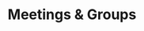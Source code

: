 ---
layout: meetings
metaTitle: Sexaholics Anonymous Meetings in Utah
title: Meetings & Groups
meetings:
  - label: Vernal Wednesday
    city: Vernal
    day: Wednesday
    time_start: 7pm
    time_end: 8pm
    address: 679 W Main Street
    notes: Ledgestone Hotel - Located in the Homestead Meeting Room
    contact_position: Secretary
    contact_name: TJ
    contact_phone:
    contact_email: SAvernalut@gmail.com
    contact2_position: GSR
    contact2_name:
    contact2_phone:
    contact2_email:
    contact2_instructions:
    location: Uintah
    name: Wednesday Night Book Study
    contact_instructions: ""
    link_url: ""
    link_text: ""
  - label: Bountiful Thursday Night
    city: "Bountiful "
    day: "Thursday "
    time_start: 8:30pm
    time_end: 9:30pm
    address: 25 N 200 W, Bountiful, UT 84010
    notes: Meeting is at the South Davis Recovery Club
    contact_position: Secretary
    contact_name: Jaden
    contact_phone: 
    contact_email: ""
    contact_instructions: ""
    contact2_position: GSR
    contact2_name: Mike F
    contact2_phone: 801-557-9437
    contact2_email:
    contact2_instructions:
    link_url: ""
    link_text: ""
    location: Davis & Weber
    name: ""
  - label: North Logan Wednesday
    city: North Logan
    day: Wednesday
    time_start: 7:00 PM
    time_end: 8:00 PM
    address: 40 W Cache Valley Blvd, Suite 3C
    notes: LoveStrong offices, 40 W Cache Valley Blvd, Suite 3C Logan, UT
    contact_position: Secretary
    contact_name: Thomas A
    contact_phone: 618-420-9981
    contact_email: 
    contact_instructions: 
    contact2_position: GSR
    contact2_name:
    contact2_phone:
    contact2_email:
    contact2_instructions:
    link_url: ""
    link_text: ""
    location: Cache
    name: ""
  - label: Sobriety First Tuesday Zoom Meeting
    city: ""
    day: Tuesday
    time_start: 8:00 PM
    time_end: 9:00 PM
    address: Online
    notes:
      "A standing Zoom meeting sponsored by the Sobriety First group.\n\nDial in
      by phone: 669-900-6833 or 346-248-7799\nMeeting ID: 613 980 2805 \nTo mute/unmute:
      *6\nTo raise your hand: *9\n\n"
    contact_position: Secretary
    contact_name: Matt F
    contact_phone: 801-613-1017
    contact_email:
    contact_instructions:
    contact2_position: GSR
    contact2_name:
    contact2_phone:
    contact2_email:
    contact2_instructions:
    link_url: https://zoom.us/j/6139802805
    link_text: Zoom Link
    location: Online / Phone
    name: ""
  - label: American Fork Tuesday
    city: American Fork
    day: Tuesday
    time_start: 6:00pm
    time_end: 7:30pm
    address: 75 N 100 E
    notes: "Park and enter through the west doors and come straight down the hall."
    contact_position: Secretary
    contact_name: 
    contact_phone: 
    contact_email: ""
    contact_instructions: ""
    contact2_position: GSR
    contact2_name: Richie B
    contact2_phone: 801-358-7545
    contact2_email:
    contact2_instructions:
    link_url: ""
    link_text: ""
    location: Utah
    name: American Fork Presbyterian Church
  - label: Intergroup Business
    city: ""
    day: Second Saturday
    time_start: 10:30am
    time_end: 11:30am
    address: Online
    notes: "Password: 1010"
    contact_position: Secretary
    contact_name: Jose
    contact_phone: 612-558-6456
    contact_email: ""
    contact_instructions: ""
    contact2_position: GSR
    contact2_name: Tim B
    contact2_phone: 801-949-2978
    contact2_email:
    contact2_instructions:
    link_url: https://zoom.us/j/6139802805
    link_text: ""
    location: Intergroup
    name: ""
  - label: St George Monday
    city: St. George
    day: Monday
    time_start: 7:30pm
    time_end: 8:30pm
    address: 474 W 200 N
    notes: Room 206. Enter through the doors on the North side of the building.
    contact_position: Secretary
    contact_name: 
    contact_phone: 
    contact_email: ""
    contact_instructions: ""
    contact2_position: GSR
    contact2_name: Leland
    contact2_phone: 702-245-7281
    contact2_email: 
    contact2_instructions: 
    link_url: ""
    link_text: ""
    location: Washington
    name: ""
  - label: Hurricane Friday
    city: Hurricane
    day: Friday
    time_start: 12:00pm
    time_end: 1:00pm
    address: 35 State Street (SR-9)
    notes: USE BASEMENT ENTRANCE AT REAR OF MUSEUM. Parking is available at rear of the building. This is a closed meeting. Format includes readings from SA approved literature with discussion, and member stories
    contact_position: Secretary
    contact_name: 
    contact_phone: 
    contact_email: ""
    contact_instructions: ""
    contact2_position: GSR
    contact2_name: Bruce
    contact2_phone: 610-731-1451
    contact2_email:
    contact2_instructions:
    link_url: ""
    link_text: ""
    location: Washington
    name: "Hurricane, UT Friday Noon SA Meeting"
  - label: Provo Tuesday
    city: Provo
    day: Tuesday
    time_start: 7am
    time_end: 8am
    address: 50 W 200 N St
    notes: Enter on the west side of the building. We meet in the large room to the left of the entrance.
    contact_position: Secretary
    contact_name: John S
    contact_phone: 801-400-2281
    link_url: ""
    location: Utah
    name: St. Mary’s Episcopal Church
    contact_instructions: ""
    contact_email: ""
    contact2_position: GSR
    contact2_name: Bond H
    contact2_phone: 702-306-1747
    contact2_email:
    contact2_instructions:
    link_text: ""
  # Paused
  # - label: AF Tuesday
  #   city: American Fork
  #   day: Tuesday
  #   time_start: 6pm
  #   time_end: 7:30pm
  #   address: 75 North 100 East
  #   notes:
  #     Park in the back, enter through the white door beneath the sign that says
  #     Community Presbyterian Church. Go down the hall to the main room on your left.
  #   contact_position: Secretary
  #   contact_name: Tyler R
  #   contact_phone: 801-420-5975
  #   link_url: ""
  #   location: Utah
  #   name: ""
  #   contact_instructions: ""
  #   contact_email: ""
  #   link_text: ""
  - label: Orem Wednesday Stop It Group
    city: Orem
    day: Wednesday
    time_start: 6:30pm
    time_end: 7:30pm
    address: 1330 South 740 East
    notes: Basement of the counseling center. Come in through main door and downstairs to the left.
    contact_position: Secretary
    contact_name: Joshua C
    contact_phone: 801-557-1354
    contact_instructions: ""
    contact_email: ""
    contact2_position: GSR
    contact2_name: Jordan
    contact2_phone: 801-717-9070
    contact2_email:
    contact2_instructions:
    link_text: ""
    link_url: ""
    location: Utah
    name: Stop It Group
  - label: Lehi Wednesday
    city: Lehi
    day: Wednesday
    time_start: 6:30pm
    time_end: 8pm
    address: 55 W Main St
    notes: |-
      Newcomers welcome. Enter from front of church building.
      Zoom Meeting ID: 899 4202 6673
      Passcode: $aLeh1
    contact_position: Secretary
    contact_name: Steve E
    contact_phone: 801-699-8105
    contact_instructions: ""
    contact_email: ""
    contact2_position: GSR
    contact2_name: Terren W
    contact2_phone: 801-420-5799
    contact2_email:
    contact2_instructions:
    link_text: Zoom Link
    link_url: https://us02web.zoom.us/j/89942026673?pwd=UUViaEwwSm0va2k0WUkzdEhxL2Zadz09
    location: Utah
    name: ""
  - label: Provo Thursday Morning
    city: Provo
    day: Thursday
    time_start: 7am
    time_end: 8am
    address: 50 W 200 N St
    notes:
      Enter on the west side of the building. There is another 12 step meeting
      that happens in another part of the building at the same time as ours, so we will
      be meeting in the library.
    contact_position: Secretary
    contact_name: 
    contact_phone: 
    link_url: ""
    location: Utah
    name: St. Mary’s Episcopal Church
    contact_instructions: ""
    contact_email: ""
    contact2_position: GSR
    contact2_name: Reed H
    contact2_phone: 801-301-0491
    contact2_email:
    contact2_instructions:
    link_text: ""
  - label: Provo Thursday Evening
    city: Provo
    day: Thursday
    time_start: 5:30pm
    time_end: 6:30pm
    address: 50 W 200 N St
    notes:
      Enter on the west side of the building. There is another 12 step meeting
      that happens in another part of the building at the same time as ours, so we will
      be meeting in the library.
    contact_position: Secretary
    contact_name: 
    contact_phone: 
    contact_instructions: ""
    contact_email: ""
    contact2_position: GSR
    contact2_name: Cordell T
    contact2_phone: 615-498-3335
    contact2_email:
    contact2_instructions:
    link_url: ""
    location: Utah
    name: St. Mary’s Episcopal Church
    link_text: ""
  - label: Provo Saturday 200 North
    city: Provo
    day: Saturday
    time_start: 8am
    time_end: 9am
    address: 50 W 200 N St
    notes:
      Park in west lot, enter side glass door, straight then right down hall to
      library.
    contact_position: Secretary
    contact_name: 
    contact_phone: 
    contact_instructions: ""
    link_url: ""
    location: Utah
    name: St. Mary’s Episcopal Church
    contact_email: ""
    contact2_position: GSR
    contact2_name: Joshua C
    contact2_phone: 801-557-1354
    contact2_email:
    contact2_instructions:
    link_text: ""
  - label: Provo Not a Glum Lot Saturday
    city: Provo
    day: Saturday
    time_start: 9am
    time_end: 10am
    address: 603 N 970 W
    notes: Open meeting. Big Book and 12&12 study meeting. We meet in the garage located on the right side of the house.
    contact_position: Secretary
    contact_name: Nathan M
    contact_phone: 503-979-9444
    contact_instructions: ""
    link_url: ""
    location: Utah
    name: "Not a Glum Lot"
    contact_email: ""
    contact2_position: GSR
    contact2_name: Sam D
    contact2_phone: 801-592-3689
    contact2_email:
    contact2_instructions:
    link_text: ""
  - label: Provo Sunday
    city: Provo
    day: Sunday
    time_start: 7pm
    time_end: 8pm
    address: 770 S 700 W
    contact_position: Secretary
    contact_name: Jason J
    contact_phone: 385-309-1249
    contact_instructions: 
    contact_email: 
    contact2_position: GSR
    contact2_name: Jason J
    contact2_phone: 385-309-1249
    contact2_email:
    contact2_instructions:
    location: Utah
    name:
    link_url: 
    link_text: 
    notes: Located in the Boulders Neighborhood across the train tracks. Parking is directly east of the center, next to the open grass area. Meeting takes place in the main open room on the left of the hall.
  - label: Online Weekday IG
    day: Monday – Friday
    time_start: 12pm
    time_end: 1pm
    address: Online
    contact_position: Secretary
    contact_name: Jonathan Z
    contact_phone: 559-476-9012
    link_url: https://tiny.cc/sautahzoom
    location: Online / Phone
    notes: "Meeting ID: 233882267, Password: 001309, One tap mobile number: +14086380968,,233882267#"
    city: ""
    name: "Utah Unity & Fellowship are Important"
    contact_instructions: ""
    contact_email: ""
    contact2_position: GSR
    contact2_name: Tim B
    contact2_phone: 801-949-2978
    contact2_email:
    contact2_instructions:
    link_text: ""
  # Paused
  # - label: Zoom Wednesday
  #   city: ""
  #   day: Wednesday
  #   time_start: 8pm
  #   time_end: 9pm
  #   address: Online
  #   notes: ""
  #   contact_position: Secretary
  #   contact_name: Michael S
  #   contact_phone: 203-375-0064
  #   contact_email: ""
  #   contact_instructions: ""
  #   link_url: https://us05web.zoom.us/j/82925937903?pwd=MllxZFMwUnNxUnZES2J5MWVhOEVqQT09
  #   link_text: Zoom Link
  #   location: Online / Phone
  #   name: Open & Honest
  - label: Logan Saturday 8:30am
    city: Logan
    day: Saturday
    time_start: 8:30a
    time_end: 9:30a
    address: 178 W Center St
    notes: Park on the east side, enter the basement and go through the kitchen.
    contact_position: Secretary
    contact_name: Thomas A
    contact_phone: 618-420-9981
    link_url: ""
    location: Cache
    name: ""
    contact_instructions: ""
    contact_email: 
    contact2_position: GSR
    contact2_name: Matt G
    contact2_phone: 801-368-9782
    contact2_email:
    contact2_instructions:
    link_text: ""
  # Paused
  # - label: Ogden Tuesday
  #   city: Ogden
  #   day: Tuesday
  #   time_start: 12pm
  #   time_end: 1pm
  #   address: 2484 Washington Blvd
  #   notes: "5th Floor Room 501 Door Code: 2002"
  #   contact_position: Secretary
  #   contact_name: Steve A
  #   contact_phone: 385-519-5728
  #   link_url: ""
  #   location: Davis & Weber
  #   name: ""
  #   contact_instructions: ""
  #   contact_email: ""
  #   link_text: ""
  - label: Bountiful Primary Purpose Tuesday
    city: Bountiful
    day: Tuesday
    time_start: 6am
    time_end: 7am
    address: 25 North 200 West
    notes: Hope Room
    contact_position: Secretary
    contact_name: 
    contact_phone: 
    link_url: ""
    location: Davis & Weber
    name: Bountiful Primary Purpose
    contact_instructions: ""
    contact_email: ""
    contact2_position: GSR
    contact2_name: Jeremy D
    contact2_phone: 801-390-3851
    contact2_email:
    contact2_instructions:
    link_text: ""
  - label: Ogden Thursday
    city: Ogden
    day: Thursday
    time_start: 7pm
    time_end: 8pm
    address: Men only - USARA - 893 24th, Suite 300
    notes: "Men only"
    contact_position: Secretary
    contact_name: Thomas P
    contact_phone: 385-298-9844
    link_url: ""
    location: Davis & Weber
    name: "It Works Group"
    contact_instructions: "Text messages preferred"
    contact_email: ""
    contact2_position: GSR
    contact2_name: Thomas P
    contact2_phone: 385-298-9844
    contact2_email:
    contact2_instructions:
    link_text: ""
  - label: Bountiful Primary Purpose Thursday
    city: Bountiful
    day: Thursday
    time_start: 6am
    time_end: 7am
    address: 25 North 200 West
    notes: Hope Room
    contact_position: Secretary
    contact_name: 
    contact_phone: 
    link_url: ""
    location: Davis & Weber
    name: Bountiful Primary Purpose
    contact_instructions: ""
    contact_email: ""
    contact2_position: GSR
    contact2_name: Jeremy D
    contact2_phone: 801-390-3851
    contact2_email:
    contact2_instructions:
    link_text: ""
  - label: Bountiful Primary Purpose Saturday
    city: Bountiful
    day: Saturday
    time_start: 7am
    time_end: 8:30am
    address: 25 North 200 West
    contact_position: Secretary
    contact_name: Kyle K
    contact_phone: 801-499-6845
    link_url: ""
    location: Davis & Weber
    notes: Newcomers welcome. Hope Room
    name: Bountiful Primary Purpose
    contact_instructions: ""
    contact_email: ""
    contact2_position: GSR
    contact2_name: Justin A
    contact2_phone: 740-398-3885
    contact2_email:
    contact2_instructions:
    link_text: ""
  - label: Kaysville Saturday
    city: Kaysville
    day: Saturday
    time_end: 9:45am
    address: 1330 Flint Meadow Dr, Kaysville, UT 84037
    contact_position: Secretary
    contact_name: Mike M
    contact_phone: 801-663-4156
    contact_instructions: ""
    contact_email: ""
    contact2_position: GSR
    contact2_name: Mike M
    contact2_phone: 801-663-4156
    contact2_email:
    contact2_instructions:
    location: Davis & Weber
    time_start: 8:30am
    notes:
      This meeting accommodates both in-person and virtual attendees. Reach out
      to Mike for information on how to attend virtually. This meeting is for both
      men and women.
    name: ""
    link_url: ""
    link_text: ""
  - label: Cedar City Wednesday
    city: Cedar City
    day: Wednesday
    time_start: 6pm
    address: 203 E. Cobble Creek Road
    contact_position: Secretary
    contact_name: Ben B
    contact_phone: 435-592-3242
    link_url: https://sites.google.com/view/saui-cc
    location: Iron
    time_end: 7pm
    notes: Go up the ramp in the back. Turn right after entering and to the back of the hallway.
    name: ""
    contact_instructions: ""
    contact_email: ""
    contact2_position: GSR
    contact2_name: Braiden
    contact2_phone: 435-421-2917
    contact2_email:
    contact2_instructions:
    link_text: "For more info, visit our website"
  - label: Cedar City Saturday
    city: Cedar City
    day: Saturday
    time_start: 8am
    address: 203 E. Cobble Creek Road
    link_url: "https://sites.google.com/view/saui-cc"
    location: Iron
    time_end: 9am
    notes: Men-Only Meeting. Go up the ramp in the back. Turn right after entering and to the back of the hallway.
    name: ""
    contact_position: Secretary
    contact_name: 
    contact_phone: 
    contact_instructions: ""
    contact_email: ""
    contact2_position: GSR
    contact2_name: Dane
    contact2_phone: 435-592-5236
    contact2_email:
    contact2_instructions:
    link_text: "For more info, visit our website"
  - label: Sandy Monday Noon
    city: Sandy
    day: Monday
    time_start: 12pm
    time_end: 1pm
    address: 9176 South 300 West
    contact_position: Secretary
    contact_name: 
    contact_phone: 
    contact_instructions: ""
    contact_email: ""
    contact2_position: GSR
    contact2_name: Brian
    contact2_phone: 801-634-8038
    contact2_email:
    contact2_instructions:
    link_text: ""
    link_url: ""
    location: Salt Lake
    notes: Upstairs to suite 20
    name: ""
  - label: Murray Tuesday
    city: Murray
    day: Tuesday
    time_start: 7pm
    time_end: 8pm
    address: 5295 S. Commerce Dr
    contact_position: Secretary
    contact_name: 
    contact_phone: 
    contact_instructions: ""
    contact_email: ""
    contact2_position: GSR
    contact2_name: Martin A
    contact2_phone: 801-835-3544
    contact2_email:
    contact2_instructions:
    link_text: Zoom Link
    link_url: https://us04web.zoom.us/j/842035041?pwd=UThvTENkblRCelFKcjF6SUQ1MS9lUT09
    location: Salt Lake
    notes: Suite 575
    name: ""
  - label: Sandy Tuesday
    city: Sandy
    day: Tuesday
    time_start: 7pm
    time_end: 8pm
    address: 9176 South 300 West
    contact_position: Secretary
    contact_name: 
    contact_phone: 
    contact_instructions: ""
    contact_email: ""
    contact2_position: GSR
    contact2_name: Trent
    contact2_phone: 385-257-9188
    contact2_email:
    contact2_instructions:
    link_text: ""
    link_url: ""
    location: Salt Lake
    notes: Upstairs to suite 20
    name: ""
  - label: Sandy Sobriety First Wednesday
    city: Sandy
    day: Wednesday
    time_start: 8pm
    time_end: 9pm
    address: "2015 East Newcastle Drive"
    contact_position: Secretary
    contact_name: 
    contact_phone: 
    contact_instructions: ""
    contact_email: ""
    contact2_position: GSR
    contact2_name: Todd
    contact2_phone: 801-699-5412
    contact2_email:
    contact2_instructions:
    link_url: ""
    location: Salt Lake
    notes: Topic Study. Enter Church using classroom entrance, then to classroom 1B
    name: Sobriety First Group
    link_text: ""
  - label: SLC Thursday
    day: Thursday
    time_start: 7pm
    time_end: 8pm
    address: 180 East 2100 South, Suite 203
    contact_position: Secretary
    contact_name: Harold M
    contact_phone: 801-558-4290
    contact_instructions: ""
    contact_email: "haroldsa.19@gmail.com"
    contact2_position: GSR
    contact2_name: Jerred B
    contact2_phone: 801-891-9009
    contact2_email:
    contact2_instructions:
    link_url: ""
    location: Salt Lake
    name: ""
    city: Salt Lake City
    notes: Usara Office, Suite 203
    link_text: ""
  - label: Murray Friday
    city: Murray
    day: Friday
    time_start: 6:30am
    time_end: 7:30am
    address: 5295 S. Commerce Dr
    contact_position: Secretary
    contact_name: Greg K
    contact_phone: 801-661-3314
    link_url: ""
    location: Salt Lake
    name: ""
    notes: Suite 575
    contact_instructions: ""
    contact_email: ""
    contact2_position: GSR
    contact2_name: Jordan
    contact2_phone: 801-573-7137
    contact2_email:
    contact2_instructions:
    link_text: ""
  - label: Sandy Sobriety First Saturday
    city: Sandy
    day: Saturday
    time_start: 7am
    time_end: 8am
    address: 2015 East Newcastle Drive
    contact_position: Secretary
    contact_name: 
    contact_phone: 
    link_url: ""
    location: Salt Lake
    name: Sobriety First Group
    notes: Step Study. Enter Church using classroom entrance,
      then to classroom 1B
    contact_instructions: ""
    contact_email: ""
    contact2_position: GSR
    contact2_name: Dave
    contact2_phone: 801-556-2775
    contact2_email:
    contact2_instructions:
    link_text: ""
  - label: Murray Saturday
    address: 5295 S. Commerce Dr
    city: Murray
    day: Saturday
    time_start: 7:30am
    time_end: 8:30am
    contact_position: Secretary
    contact_name: 
    contact_phone: 
    contact_instructions: ""
    contact_email: ""
    contact2_position: GSR
    contact2_name: Daniel P
    contact2_phone: 801-458-9370
    contact2_email: 
    contact2_instructions:
    link_text: ""
    link_url: ""
    location: Salt Lake
    name: ""
    notes: Suite 575, Men Only
  - label: SLC Work It Saturday
    city: Salt Lake City
    day: Saturday
    time_start: 8:30am
    time_end: 9:30am
    address: 180 East 2100 South, Suite 203
    contact_position: Secretary
    contact_name: Sebastian
    contact_phone: 385-866-7968
    contact_instructions: ""
    contact_email: ""
    contact2_position: GSR
    contact2_name: Tim B 
    contact2_phone: 801-949-2978
    contact2_email:
    contact2_instructions:
    link_url: https://us02web.zoom.us/j/86238197798?pwd=OTA2ZmY5YUVzcURMRllId3JyRVliZz09
    location: Salt Lake
    name: Work It
    notes: |-
      USARA Office -

      Join Zoom Meeting

      Meeting ID: 862 3819 7798
      Password: WorkSteps!
    link_text: Zoom Link
  - label: SLC Sunday - Hybrid Meeting
    city: Salt Lake City
    day: Sunday
    time_start: 6pm
    time_end: 7pm
    address: 180 East 2100 South, Suite 203
    contact_position: Secretary
    contact_name: 
    contact_phone: 
    contact_instructions: ""
    contact_email: ""
    contact2_position: GSR
    contact2_name: Tim B
    contact2_phone: 801-949-2978
    contact2_email:
    contact2_instructions:
    link_url: https://zoom.us/j/608422086?pwd=Y1VmV2xsSWc4QVpaR3FHZDNOZnJsZz09
    location: Salt Lake
    name: "Sunday LDS Hospital"
    notes:
      "Meeting Time: 6pm to 7pm Join Zoom Meeting https://zoom.us/j/608422086?pwd=Y1VmV2xsSWc4QVpaR3FHZDNOZnJsZz09
      Meeting ID: 608 422 086 - Password: 073813 "
    link_text: Zoom Link
  - label: Ephraim Tuesday
    city: Ephraim
    day: Tuesday
    time_start: 8:30 PM
    time_end: 9:30 PM
    address: 390 West 100 North
    link_url: ""
    location: Sanpete
    name: ""
    notes: ""
    contact_position: Secretary
    contact_name: 
    contact_phone: 
    contact_instructions: ""
    contact_email: ""
    contact2_position: GSR
    contact2_name: Clinton K
    contact2_phone: 435-813-2821
    contact2_email:
    contact2_instructions:
    link_text: ""
---